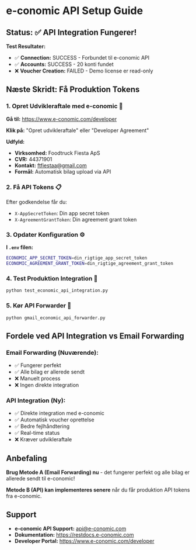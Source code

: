 # e-conomic API Setup Guide

## Status: ✅ API Integration Fungerer!

**Test Resultater:**
- ✅ **Connection:** SUCCESS - Forbundet til e-conomic API
- ✅ **Accounts:** SUCCESS - 20 konti fundet
- ❌ **Voucher Creation:** FAILED - Demo license er read-only

## Næste Skridt: Få Produktion Tokens

### 1. Opret Udvikleraftale med e-conomic 🔧

**Gå til:** https://www.e-conomic.com/developer

**Klik på:** "Opret udvikleraftale" eller "Developer Agreement"

**Udfyld:**
- **Virksomhed:** Foodtruck Fiesta ApS
- **CVR:** 44371901
- **Kontakt:** ftfiestaa@gmail.com
- **Formål:** Automatisk bilag upload via API

### 2. Få API Tokens 📋

Efter godkendelse får du:
- `X-AppSecretToken`: Din app secret token
- `X-AgreementGrantToken`: Din agreement grant token

### 3. Opdater Konfiguration ⚙️

**I `.env` filen:**
```bash
ECONOMIC_APP_SECRET_TOKEN=din_rigtige_app_secret_token
ECONOMIC_AGREEMENT_GRANT_TOKEN=din_rigtige_agreement_grant_token
```

### 4. Test Produktion Integration 🧪

```bash
python test_economic_api_integration.py
```

### 5. Kør API Forwarder 🚀

```bash
python gmail_economic_api_forwarder.py
```

## Fordele ved API Integration vs Email Forwarding

### **Email Forwarding (Nuværende):**
- ✅ Fungerer perfekt
- ✅ Alle bilag er allerede sendt
- ❌ Manuelt process
- ❌ Ingen direkte integration

### **API Integration (Ny):**
- ✅ Direkte integration med e-conomic
- ✅ Automatisk voucher oprettelse
- ✅ Bedre fejlhåndtering
- ✅ Real-time status
- ❌ Kræver udvikleraftale

## Anbefaling

**Brug Metode A (Email Forwarding) nu** - det fungerer perfekt og alle bilag er allerede sendt til e-conomic!

**Metode B (API) kan implementeres senere** når du får produktion API tokens fra e-conomic.

## Support

- **e-conomic API Support:** api@e-conomic.com
- **Dokumentation:** https://restdocs.e-conomic.com
- **Developer Portal:** https://www.e-conomic.com/developer
